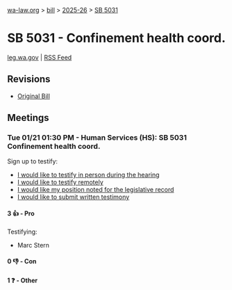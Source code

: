 [wa-law.org](/) > [bill](/bill/) > [2025-26](/bill/2025-26/) > [SB 5031](/bill/2025-26/sb/5031/)

# SB 5031 - Confinement health coord.
[leg.wa.gov](https://app.leg.wa.gov/billsummary?BillNumber=5031&Year=2025&Initiative=false) | [RSS Feed](./rss.xml)

## Revisions
* [Original Bill](1/)

## Meetings
### Tue 01/21 01:30 PM - Human Services (HS): SB 5031 Confinement health coord.
Sign up to testify:
* [I would like to testify in person during the hearing](https://app.leg.wa.gov/csi/Testifier/Add?chamber=House&mId=32458&aId=161470&caId=24767&tId=1)
* [I would like to testify remotely](https://app.leg.wa.gov/csi/Testifier/Add?chamber=House&mId=32458&aId=161470&caId=24767&tId=2)
* [I would like my position noted for the legislative record](https://app.leg.wa.gov/csi/Testifier/Add?chamber=House&mId=32458&aId=161470&caId=24767&tId=3)
* [I would like to submit written testimony](https://app.leg.wa.gov/csi/Testifier/Add?chamber=House&mId=32458&aId=161470&caId=24767&tId=4)

#### 3 👍 - Pro
Testifying:
* Marc Stern

#### 0 👎 - Con

#### 1 ❓ - Other
